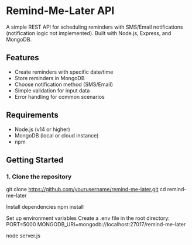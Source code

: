 # Remind-Me-Later API

A simple REST API for scheduling reminders with SMS/Email notifications (notification logic not implemented). Built with Node.js, Express, and MongoDB.

## Features

- Create reminders with specific date/time
- Store reminders in MongoDB
- Choose notification method (SMS/Email)
- Simple validation for input data
- Error handling for common scenarios

## Requirements

- Node.js (v14 or higher)
- MongoDB (local or cloud instance)
- npm

## Getting Started

### 1. Clone the repository
git clone https://github.com/yourusername/remind-me-later.git
cd remind-me-later

Install dependencies
npm install

Set up environment variables
Create a .env file in the root directory:
PORT=5000
MONGODB_URI=mongodb://localhost:27017/remind-me-later

node server.js

